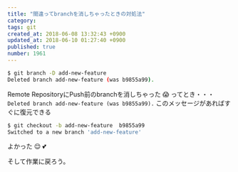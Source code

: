```yaml
---
title: "間違ってbranchを消しちゃったときの対処法"
category: 
tags: git
created_at: 2018-06-08 13:32:43 +0900
updated_at: 2018-06-10 01:27:40 +0900
published: true
number: 1961
---
```


```bash
$ git branch -D add-new-feature
Deleted branch add-new-feature (was b9855a99).
```

Remote RepositoryにPush前のbranchを消しちゃった :scream: ってとき・・・
`Deleted branch add-new-feature (was b9855a99).` このメッセージがあればすぐに復元できる

```bash
$ git checkout -b add-new-feature  b9855a99
Switched to a new branch 'add-new-feature'
```

よかった :relieved: :two_hearts: 

そして作業に戻ろう。
